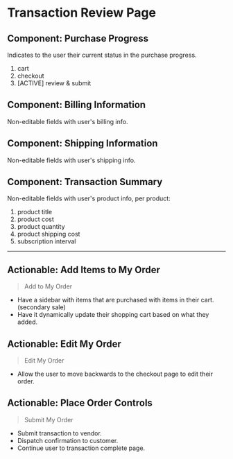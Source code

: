 # Transaction Review Page

## Component: Purchase Progress

Indicates to the user their current status in the purchase progress.

1. cart
2. checkout
3. [ACTIVE] review & submit

## Component: Billing Information

Non-editable fields with user's billing info.

## Component: Shipping Information

Non-editable fields with user's shipping info.

## Component: Transaction Summary

Non-editable fields with user's product info, per product:

1. product title
2. product cost
3. product quantity
4. product shipping cost
5. subscription interval

---
## Actionable: Add Items to My Order
>Add to My Order

- Have a sidebar with items that are purchased with items in their cart. (secondary sale)
- Have it dynamically update their shopping cart based on what they added.


## Actionable: Edit My Order

>Edit My Order

- Allow the user to move backwards to the checkout page to edit their order.

## Actionable: Place Order Controls

>Submit My Order

- Submit transaction to vendor.
- Dispatch confirmation to customer.
- Continue user to transaction complete page.
